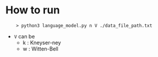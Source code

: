 # How to run
```
    > python3 language_model.py n V ./data_file_path.txt
```
+ `V` can be
    + k : Kneyser-ney 
    + w : Witten-Bell 